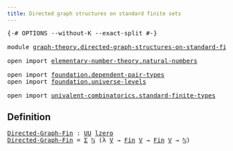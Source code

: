 ```yaml
---
title: Directed graph structures on standard finite sets
---
```


<pre class="Agda"><a id="75" class="Symbol">{-#</a> <a id="79" class="Keyword">OPTIONS</a> <a id="87" class="Pragma">--without-K</a> <a id="99" class="Pragma">--exact-split</a> <a id="113" class="Symbol">#-}</a>

<a id="118" class="Keyword">module</a> <a id="125" href="graph-theory.directed-graph-structures-on-standard-finite-sets.html" class="Module">graph-theory.directed-graph-structures-on-standard-finite-sets</a> <a id="188" class="Keyword">where</a>

<a id="195" class="Keyword">open</a> <a id="200" class="Keyword">import</a> <a id="207" href="elementary-number-theory.natural-numbers.html" class="Module">elementary-number-theory.natural-numbers</a>

<a id="249" class="Keyword">open</a> <a id="254" class="Keyword">import</a> <a id="261" href="foundation.dependent-pair-types.html" class="Module">foundation.dependent-pair-types</a>
<a id="293" class="Keyword">open</a> <a id="298" class="Keyword">import</a> <a id="305" href="foundation.universe-levels.html" class="Module">foundation.universe-levels</a>

<a id="333" class="Keyword">open</a> <a id="338" class="Keyword">import</a> <a id="345" href="univalent-combinatorics.standard-finite-types.html" class="Module">univalent-combinatorics.standard-finite-types</a>
</pre>
## Definition

<pre class="Agda"><a id="Directed-Graph-Fin"></a><a id="419" href="graph-theory.directed-graph-structures-on-standard-finite-sets.html#419" class="Function">Directed-Graph-Fin</a> <a id="438" class="Symbol">:</a> <a id="440" href="foundation-core.universe-levels.html#235" class="Primitive">UU</a> <a id="443" href="Agda.Primitive.html#764" class="Primitive">lzero</a>
<a id="449" href="graph-theory.directed-graph-structures-on-standard-finite-sets.html#419" class="Function">Directed-Graph-Fin</a> <a id="468" class="Symbol">=</a> <a id="470" href="foundation-core.dependent-pair-types.html#515" class="Record">Σ</a> <a id="472" href="elementary-number-theory.natural-numbers.html#1548" class="Datatype">ℕ</a> <a id="474" class="Symbol">(λ</a> <a id="477" href="graph-theory.directed-graph-structures-on-standard-finite-sets.html#477" class="Bound">V</a> <a id="479" class="Symbol">→</a> <a id="481" href="univalent-combinatorics.standard-finite-types.html#2392" class="Function">Fin</a> <a id="485" href="graph-theory.directed-graph-structures-on-standard-finite-sets.html#477" class="Bound">V</a> <a id="487" class="Symbol">→</a> <a id="489" href="univalent-combinatorics.standard-finite-types.html#2392" class="Function">Fin</a> <a id="493" href="graph-theory.directed-graph-structures-on-standard-finite-sets.html#477" class="Bound">V</a> <a id="495" class="Symbol">→</a> <a id="497" href="elementary-number-theory.natural-numbers.html#1548" class="Datatype">ℕ</a><a id="498" class="Symbol">)</a>
</pre>